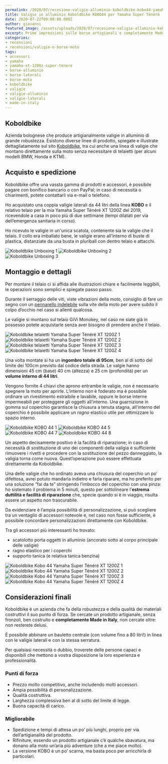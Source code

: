```yaml
---
permalink: /2020/07/recesione-valigie-alluminio-koboldbike-kobo44-yamaha-xt-1200z-super-tenere
title: Valigie in alluminio Koboldbike KOBO44 per Yamaha Super Ténéré
date: 2020-07-22T09:00:00.000Z
author: giovanni
featured_image: /assets/uploads/2020/07/recesione-valigie-alluminio-koboldbike-kobo44-yamaha-xt-1200z-super-tenere/featured.jpg
excerpt: Prime impressioni sulle borse artigianali e completamente Made in Italy
categories:
- recensioni
- recensioni/valigie-e-borse-moto
tags:
- accessori
- yamaha
- yamaha-xt-1200z-super-tenere
- borse-alluminio
- borse-laterali
- borse-moto
- koboldbike
- valigie
- valigie-alluminio
- valigie-laterali
- made-in-italy
---
```

## Koboldbike

Azienda bolognese che produce artigianalmente valigie in alluminio di grande robustezza. Esistono diverse linee di prodotto, spiegate e illustrate dettagliatamente sul sito [Koboldbike](https://www.koboldbike.it), tra cui anche una linea di valigie che montano direttamente sulla moto senza necessitare di telaietti (per alcuni modelli BMW, Honda e KTM).

## Acquisto e spedizione

Koboldbike offre una vassta gamma di prodotti e accessori, è possibile pagare con bonifico bancario o con PayPal; in caso di necessità o chiarimenti, potete contattarli via e-mail o telefono.

Ho acquistato una coppia valigie laterali da 44 litri della linea **KOBO** e il relativo telaio per la mia Yamaha Super Ténéré XT 1200Z del 2019, ricevendole a casa in poco più di due settimane (tempi dilatati per via dell’emergenza sanitaria in corso).

Ho ricevuto le valigie in un'unica scatola, contenente sia le valigie che il telaio. Il collo era imballato bene, le valigie erano all’interno di buste di plastica, distanziate da una busta in pluriball con dentro telaio e attacchi.

![Koboldbike Unboxing 1](/assets/uploads/2020/07/recesione-valigie-alluminio-koboldbike-kobo44-yamaha-xt-1200z-super-tenere/foto/unboxing-1.jpg "L'imballo in cui ho ricevuto le valigie Koboldbike")
![Koboldbike Unboxing 2](/assets/uploads/2020/07/recesione-valigie-alluminio-koboldbike-kobo44-yamaha-xt-1200z-super-tenere/foto/unboxing-2.jpg "Le valigie in alluminio sono ben protette dal pluriball")
![Koboldbike Unboxing 3](/assets/uploads/2020/07/recesione-valigie-alluminio-koboldbike-kobo44-yamaha-xt-1200z-super-tenere/foto/unboxing-3.jpg "Il pacchetto più piccolo contiene i telaietti GiVi Monokey")

## Montaggio e dettagli

Per montare il telaio ci si affida alle illustrazioni chiare e facilmente leggibili, le operazioni sono semplici e spiegate passo passo.

<p class="message pro-tip">
  Durante il serraggio delle viti, viste vibrazioni della moto, consiglio di fare un segno con un <a href="https://amzn.to/3gXE4kY" target="_blank">pennarello indelebile</a> sulla vite della moto per avere subito il colpo d’occhio nel caso si allenti qualcosa.
</p>

Le valigie si montano sul telaio GiVi Monokey, nel caso ne siate già in possesso potete acquistarle senza aver bisogno di prendere anche il telaio.

![Koboldbike telaietti Yamaha Super Ténéré XT 1200Z 1](/assets/uploads/2020/07/recesione-valigie-alluminio-koboldbike-kobo44-yamaha-xt-1200z-super-tenere/foto/unboxing-6.jpg "Imballo telaietti GiVi Monokey")
![Koboldbike telaietti Yamaha Super Ténéré XT 1200Z 2](/assets/uploads/2020/07/recesione-valigie-alluminio-koboldbike-kobo44-yamaha-xt-1200z-super-tenere/foto/unboxing-9.jpg "Istruzioni di montaggio telaietti GiVi Monokey")
![Koboldbike telaietti Yamaha Super Ténéré XT 1200Z 3](/assets/uploads/2020/07/recesione-valigie-alluminio-koboldbike-kobo44-yamaha-xt-1200z-super-tenere/foto/telaietti-1.jpg "I telai si possono rimuovere velocemente grazie alle viti a sgancio rapido")
![Koboldbike telaietti Yamaha Super Ténéré XT 1200Z 4](/assets/uploads/2020/07/recesione-valigie-alluminio-koboldbike-kobo44-yamaha-xt-1200z-super-tenere/foto/telaietti-2.jpg "Dettagli poco visibili che non disturbano l’estetica della moto nel complesso.")

Una volta montate si ha un **ingombro totale di 95cm**, ben al di sotto del limite dei 100cm previsto dal codice della strada. Le valgie hanno dimensioni 45 cm (base) 40 cm (altezza) e 25 cm (profondità) per un **volume interno di 44 litri**.

Vengono fornite 4 chiavi che aprono entrambe le valigie, non è necessario spegnere la moto per aprirle. L’interno non è foderato ma è possibile ordinare un rivestimento estraibile e lavabile, oppure le borse interne impermeabili per proteggere gli oggetti all’interno. Una guarnizione in gomma sul coperchio garantisce la chiusura a tenuta stagna, all'interno del coperchio è possibile applicare un *ragno* elastico utile per ottimizzare lo spazio interno.

![Koboldbike KOBO 44 1](/assets/uploads/2020/07/recesione-valigie-alluminio-koboldbike-kobo44-yamaha-xt-1200z-super-tenere/foto/unboxing-4.jpg "Valigia in alluminio Koboldbike KOBO 44")
![Koboldbike KOBO 44 5](/assets/uploads/2020/07/recesione-valigie-alluminio-koboldbike-kobo44-yamaha-xt-1200z-super-tenere/foto/unboxing-5.jpg "Interno valigia Koboldbike KOBO 44")
![Koboldbike KOBO 44 7](/assets/uploads/2020/07/recesione-valigie-alluminio-koboldbike-kobo44-yamaha-xt-1200z-super-tenere/foto/unboxing-7.jpg "Le valigie Koboldbike KOBO 44 chiuse")
![Koboldbike KOBO 44 8](/assets/uploads/2020/07/recesione-valigie-alluminio-koboldbike-kobo44-yamaha-xt-1200z-super-tenere/foto/unboxing-8.jpg "Le valigie Koboldbike KOBO 44 aperte")

Un aspetto decisamente positivo è la facilità di riparazione; in caso di necessità di sostituzione di uno dei componenti della valigia è sufficiente rimuovere i rivetti e procedere con la sostituzione del pezzo danneggiato, la valigia torna come nuova. Quest’operazione può essere effettuata direttamente da Koboldbike.

Una delle valigie che ho ordinato aveva una chiusura del coperchio un po’ difettosa, avrei potuto mandarla indietro e farla riparare, ma ho preferito per una soluzione “fai da te” stringendo l’imbocco del coperchio con una pinza: ho sistemato il problema in 5 minuti, questo per sottolineare l’**estrema duttilità e facilità di riparazione** che, specie quando si è in viaggio, risulta essere un aspetto non trascurabile.

Da evidenziare è l’ampia possibilità di personalizzazione, si può scegliere tra un ventaglio di accessori notevole e, nel caso non fosse sufficiente, è possibile concordare personalizzazioni direttamente con Koboldbike.

Tra gli accessori più interessanti ho trovato:

- scatolotto porta oggetti in alluminio (ancorato sotto al corpo principale delle valigie)
- ragno elastico per i coperchi
- supporto tanica (e relativa tanica benzina)

![Koboldbike Kobo 44 Yamaha Super Ténéré XT 1200Z 1](/assets/uploads/2020/07/recesione-valigie-alluminio-koboldbike-kobo44-yamaha-xt-1200z-super-tenere/foto/gallery-1.jpg "Dettaglio del logo Koboldbike in rilievo")
![Koboldbike Kobo 44 Yamaha Super Ténéré XT 1200Z 2](/assets/uploads/2020/07/recesione-valigie-alluminio-koboldbike-kobo44-yamaha-xt-1200z-super-tenere/foto/gallery-2.jpg "Vista posteriore Yamaha Super Ténéré XT 1200Z con i telaietti GiVi Monokey")
![Koboldbike Kobo 44 Yamaha Super Ténéré XT 1200Z 3](/assets/uploads/2020/07/recesione-valigie-alluminio-koboldbike-kobo44-yamaha-xt-1200z-super-tenere/foto/gallery-3.jpg "Ingombro totale valigie Koboldbike KOBO 44 su Yamaha Super Ténéré XT 1200Z")
![Koboldbike Kobo 44 Yamaha Super Ténéré XT 1200Z 4](/assets/uploads/2020/07/recesione-valigie-alluminio-koboldbike-kobo44-yamaha-xt-1200z-super-tenere/foto/gallery-4.jpg "Valigie Koboldbike KOBO 44 montate su Yamaha Super Ténéré XT 1200Z")

## Considerazioni finali

Koboldbike è un azienda che fa della robustezza e della qualità dei materiali costruttivi il suo punto di forza. Se cercate un prodotto artigianale, senza fronzoli, ben costruito e **completamente Made in Italy**, non cercate oltre: non resterete delusi.

É possibile abbinare un bauletto centrale (con volume fino a 80 litri!) in linea con le valigie laterali e con la stessa serratura.

Per qualsiasi necessità o dubbio, troverete delle persone capaci e disponibili che mettono a vostra disposizione la loro esperienza e professionalità.

### Punti di forza

- Prezzo molto competitivo, anche includendo molti accessori.
- Ampia possibilità di personalizzazione.
- Qualità costruttiva.
- Larghezza complessiva ben al di sotto del limite di legge.
- Buona capacità di carico.

### Migliorabile

- Spedizione e tempi di attesa un po’ più lunghi, proprio per via dell’artigianalità del prodotto.
- Rifiniture, essendo un prodotto artigianale c’è qualche sbavatura, ma donano alla moto un’aria più adventure (che a me piace molto).
- La versione KOBO è un po’ scarna, ma basta poco per arricchirla di particolari.

